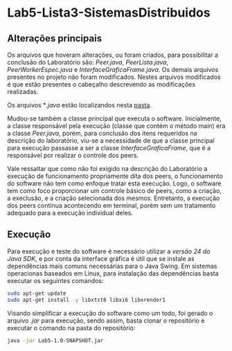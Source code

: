 # Lab5-Lista3-SistemasDistribuidos
## Alterações principais 
Os arquivos que hoveram alterações, ou foram criados, para possibilitar a conclusão do Laboratório são: *Peer.java*, *PeerLista.java*, *PeerWorkerEspec.java* e *InterfaceGraficaFrame.java*. Os demais arquivos presentes no projeto não foram modificados. Nestes arquivos modificados é que estão presentes o cabeçalho descrevendo as modificações realizadas.

Os arquivos **.java* estão localizandos nesta [pasta](https://github.com/filipeparreira/Lab5-Lista3-SistemasDistribuidos/tree/main/Lab5/src/main/java/com/lista3/lab5).

Mudou-se também a classe principal que executa o software. Inicialmente, a classe responsável pela execução (classe que contém o método main) era a classe *Peer.java*, porém, para conclusão dos itens requeridos na descrição do laboratório, viu-se a necessidade de que a classe principal para execução passasse a ser a classe *InterfaceGraficaFrame*, que é a responsável por realizar o controle dos peers.

Vale ressaltar que como não foi exigido na descrição do Laboratório a execução de funcionamento propriamente dita dos peers, o funcionamento do software não tem como enfoque tratar esta execução. Logo, o software tem como foco proporcionar um controle básico de peers, como a criação, a execlusão, e a criação selecionada dos mesmos. Entretanto, a execução dos peers continua acontecendo em terminal, porém sem um tratamento adequado para a execução individual deles.

## Execução
Para execução e teste do software é necessário utilizar a *versão 24 do Java SDK*, e por conta da interface gráfica é útil que se instale as dependências mais comuns necessárias para o Java Swing. Em sistemas operacionas baseados em Linux, para instalação das dependências basta executar os seguintes comandos: 
```bash
sudo apt-get update
sudo apt-get install -y libxtst6 libxi6 libxrender1
```  
Visando simplificar a execução do software como um todo, foi gerado o arquivo *.jar* para execução, sendo assim, basta clonar o repositório e executar o comando na pasta do repositório:  
```bash
java -jar Lab5-1.0-SNAPSHOT.jar
```  



